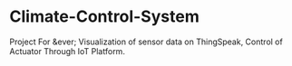 # Climate-Control-System
Project For &amp;ever; Visualization of sensor data on ThingSpeak, Control of Actuator Through IoT Platform.

